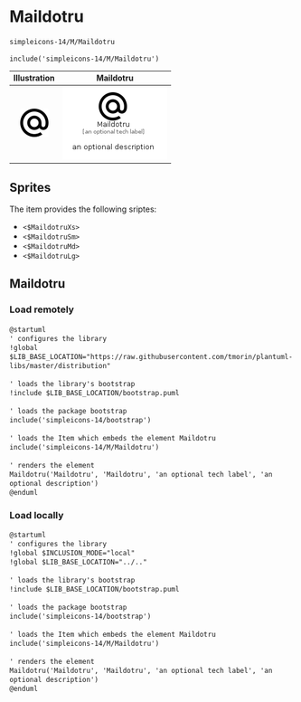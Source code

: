 # Maildotru


```text
simpleicons-14/M/Maildotru
```

```text
include('simpleicons-14/M/Maildotru')
```



| Illustration | Maildotru |
| :---: | :---: |
| ![illustration for Illustration](../../simpleicons-14/M/Maildotru.png) | ![illustration for Maildotru](../../simpleicons-14/M/Maildotru.Local.png) |



## Sprites
The item provides the following sriptes:

- `<$MaildotruXs>`
- `<$MaildotruSm>`
- `<$MaildotruMd>`
- `<$MaildotruLg>`





## Maildotru

### Load remotely
```plantuml
@startuml
' configures the library
!global $LIB_BASE_LOCATION="https://raw.githubusercontent.com/tmorin/plantuml-libs/master/distribution"

' loads the library's bootstrap
!include $LIB_BASE_LOCATION/bootstrap.puml

' loads the package bootstrap
include('simpleicons-14/bootstrap')

' loads the Item which embeds the element Maildotru
include('simpleicons-14/M/Maildotru')

' renders the element
Maildotru('Maildotru', 'Maildotru', 'an optional tech label', 'an optional description')
@enduml
```

### Load locally
```plantuml
@startuml
' configures the library
!global $INCLUSION_MODE="local"
!global $LIB_BASE_LOCATION="../.."

' loads the library's bootstrap
!include $LIB_BASE_LOCATION/bootstrap.puml

' loads the package bootstrap
include('simpleicons-14/bootstrap')

' loads the Item which embeds the element Maildotru
include('simpleicons-14/M/Maildotru')

' renders the element
Maildotru('Maildotru', 'Maildotru', 'an optional tech label', 'an optional description')
@enduml
```

